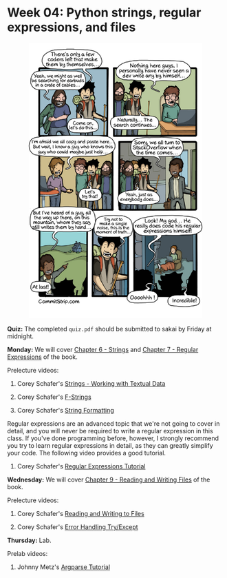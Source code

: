 # Week 04: Python strings, regular expressions, and files

<center>
<img width='80%' src=Strips-Le-dernier-des-vrais-codeurs-650-finalenglsih.jpg />
</center>

**Quiz:**
The completed `quiz.pdf` should be submitted to sakai by Friday at midnight.

**Monday:** We will cover [Chapter 6 - Strings](https://automatetheboringstuff.com/2e/chapter6/) and [Chapter 7 - Regular Expressions](https://automatetheboringstuff.com/2e/chapter7/) of the book.

Prelecture videos:

1. Corey Schafer's [Strings - Working with Textual Data](https://www.youtube.com/watch?v=k9TUPpGqYTo)

1. Corey Schafer's [F-Strings](https://www.youtube.com/watch?v=nghuHvKLhJA)

1. Corey Schafer's [String Formatting](https://www.youtube.com/watch?v=vTX3IwquFkc)

Regular expressions are an advanced topic that we're not going to cover in detail,
and you will never be required to write a regular expression in this class.
If you've done programming before, however,
I strongly recommend you try to learn regular expressions in detail,
as they can greatly simplify your code.
The following video provides a good tutorial.

1. Corey Schafer's [Regular Expressions Tutorial](https://www.youtube.com/watch?v=K8L6KVGG-7o)

**Wednesday:** We will cover [Chapter 9 - Reading and Writing Files](https://automatetheboringstuff.com/2e/chapter9/) of the book.

Prelecture videos:

1. Corey Schafer's [Reading and Writing to Files](https://www.youtube.com/watch?v=Uh2ebFW8OYM)

1. Corey Schafer's [Error Handling Try/Except](https://www.youtube.com/watch?v=NIWwJbo-9_8)

**Thursday:** Lab.

Prelab videos:
    
1. Johnny Metz's [Argparse Tutorial](https://www.youtube.com/watch?v=cdblJqEUDNo)

<!--
1. Corey Schafer's [`if __name__ == '__main__'`](https://www.youtube.com/watch?v=sugvnHA7ElY)

## Lab

Complete the `lab.py` file and submit your doctests to sakai.
-->
